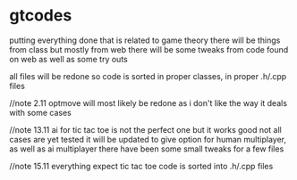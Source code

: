 # gtcodes
putting everything done that is related to game theory
there will be things from class but mostly from web
there will be some tweaks from code found on web as well as some try outs

all files will be redone so code is sorted in proper classes, in proper .h/.cpp files

//note 2.11
optmove will most likely be redone as i don't like the way it deals with some cases

//note 13.11
ai for tic tac toe is not the perfect one but it works good
not all cases are yet tested
it will be updated to give option for human multiplayer, as well as ai multiplayer
there have been some small tweaks for a few files

//note 15.11
everything expect tic tac toe code is sorted into .h/.cpp files
